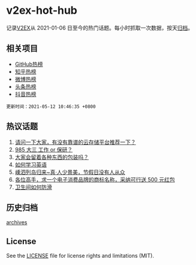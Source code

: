 # v2ex-hot-hub

 记录[V2EX](https://www.v2ex.com/)从 2021-01-06 日至今的热门话题。每小时抓取一次数据，按天[归档](archives)。
 
 ## 相关项目

- [GitHub热榜](https://github.com/snaildev/github-hot-hub)
- [知乎热榜](https://github.com/snaildev/zhihu-hot-hub)
- [微博热榜](https://github.com/snaildev/weibo-hot-hub)
- [头条热榜](https://github.com/snaildev/toutiao-hot-hub)
- [抖音热榜](https://github.com/snaildev/douyin-hot-hub)


 `更新时间：2021-05-12 10:46:35 +0800`

## 热议话题

1. [请问一下大家，有没有靠谱的云存储平台推荐一下？](https://www.v2ex.com/t/776306)
1. [985 大三 工作 or 保研？](https://www.v2ex.com/t/776318)
1. [大家会留着各种东西的包装吗？](https://www.v2ex.com/t/776187)
1. [如何学习英语](https://www.v2ex.com/t/776179)
1. [嵊泗列岛归来~真·人少景美，节假日没有人从众](https://www.v2ex.com/t/776276)
1. [各位高手，求一个电子消费品牌的商标名称，采纳可行送 500 元红包](https://www.v2ex.com/t/776302)
1. [卫生间如何防滑](https://www.v2ex.com/t/776213)

## 历史归档

[archives](archives)

## License

See the [LICENSE](LICENSE) file for license rights and limitations (MIT).
